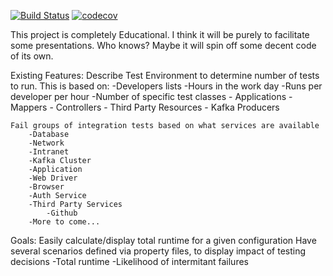 [![Build Status](https://travis-ci.org/swoogles/TTTT.svg?branch=master)](https://travis-ci.org/swoogles/TTTT)
[![codecov](https://codecov.io/gh/swoogles/TTTT/branch/master/graph/badge.svg)](https://codecov.io/gh/swoogles/TTTT)

This project is completely Educational. I think it will be purely to facilitate some presentations.
Who knows? Maybe it will spin off some decent code of its own.

Existing Features:
	Describe Test Environment to determine number of tests to run. This is based on:
		-Developers lists
		-Hours in the work day
		-Runs per developer per hour
		-Number of specific test classes
			- Applications
			- Mappers
			- Controllers
			- Third Party Resources
			- Kafka Producers

	Fail groups of integration tests based on what services are available
		-Database
		-Network
		-Intranet
		-Kafka Cluster
		-Application
		-Web Driver
		-Browser
		-Auth Service
		-Third Party Services
			-Github
		-More to come...

Goals:
	Easily calculate/display total runtime for a given configuration
	Have several scenarios defined via property files, to display impact of testing decisions
		-Total runtime
		-Likelihood of intermitant failures

